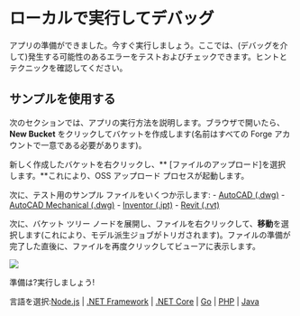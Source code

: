 # ローカルで実行してデバッグ

アプリの準備ができました。今すぐ実行しましょう。ここでは、(デバッグを介して)発生する可能性のあるエラーをテストおよびチェックできます。ヒントとテクニックを確認してください。

## サンプルを使用する

次のセクションでは、アプリの実行方法を説明します。ブラウザで開いたら、**New Bucket** をクリックしてバケットを作成します(名前はすべての Forge アカウントで一意である必要があります)。

新しく作成したバケットを右クリックし、** \[ファイルのアップロード]を選択します。**これにより、OSS アップロード プロセスが起動します。

次に、テスト用のサンプル ファイルをいくつか示します: - [AutoCAD (.dwg)](https://knowledge.autodesk.com/support/autocad/downloads/caas/downloads/content/autocad-sample-files.html) - [AutoCAD Mechanical (.dwg)](https://knowledge.autodesk.com/support/autocad-mechanical/downloads/caas/downloads/content/autocad-mechanical-2019-sample-files.html) - [Inventor (.ipt)](https://knowledge.autodesk.com/support/inventor/troubleshooting/caas/downloads/content/inventor-sample-files.html) - [Revit (.rvt)](https://knowledge.autodesk.com/support/revit-products/getting-started/caas/CloudHelp/cloudhelp/2019/ENU/Revit-GetStarted/files/GUID-61EF2F22-3A1F-4317-B925-1E85F138BE88-htm.html)


 次に、バケット ツリー ノードを展開し、ファイルを右クリックして、**移動**を選択します(これにより、モデル派生ジョブがトリガされます)。ファイルの準備が完了した直後に、ファイルを再度クリックしてビューアに表示します。

![](_media/tutorials/run_sample_viewmodels.gif)

準備は?実行しましょう!

言語を選択:[Node.js](environment/rundebug/nodejs) | [.NET Framework](environment/rundebug/net) | [.NET Core](environment/rundebug/netcore) | [Go](environment/rundebug/go) | [PHP](environment/rundebug/php) | [Java](environment/rundebug/java)